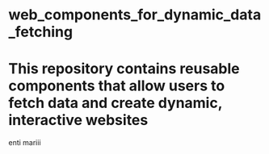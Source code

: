 # web_components_for_dynamic_data_fetching
# This repository contains reusable components that allow users to fetch data and create dynamic, interactive websites
enti mariii
